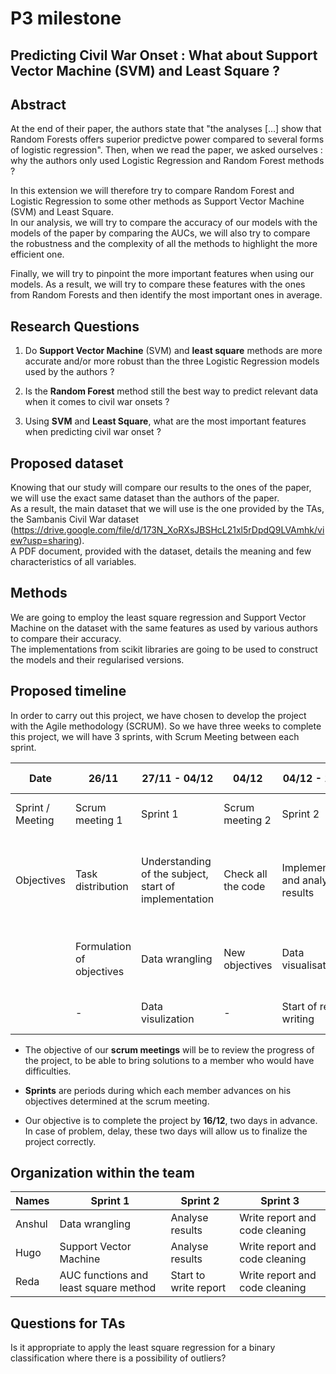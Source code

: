 # P3 milestone

## Predicting Civil War Onset : What about Support Vector Machine (SVM) and Least Square ?

## Abstract

At the end of their paper, the authors state that "the analyses [...] show that Random Forests offers superior predictve power compared to several forms of logistic regression". Then, when we read the paper, we asked ourselves : why the authors only used Logistic Regression and Random Forest methods ?   

In this extension we will therefore try to compare Random Forest and Logistic Regression to some other methods as Support Vector Machine (SVM) and Least Square.   
In our analysis, we will try to compare the accuracy of our models with the models of the paper by comparing the AUCs, we will also try to compare the robustness and the complexity of all the methods to highlight the more efficient one.   

Finally, we will try to pinpoint the more important features when using our models. As a result, we will try to compare these features with the ones from Random Forests and then identify the most important ones in average.

## Research Questions

1. Do **Support Vector Machine** (SVM) and **least square** methods are more accurate and/or more robust than the three Logistic Regression models used by the authors ?

2. Is the **Random Forest** method still the best way to predict relevant data when it comes to civil war onsets ?

3. Using **SVM** and **Least Square**, what are the most important features when predicting civil war onset ?

## Proposed dataset

Knowing that our study will compare our results to the ones of the paper, we will use the exact same dataset than the authors of the paper.   
As a result, the main dataset that we will use is the one provided by the TAs, the Sambanis Civil War dataset (https://drive.google.com/file/d/173N_XoRXsJBSHcL21xl5rDpdQ9LVAmhk/view?usp=sharing).   
A PDF document, provided with the dataset, details the meaning and few characteristics of all variables.

## Methods
We are going to employ the least square regression and Support Vector Machine on the dataset with the same features as used by various authors to compare their accuracy.   
The implementations from scikit libraries are going to be used to construct the models and their regularised versions.   

## Proposed timeline
In order to carry out this project, we have chosen to develop the project with the Agile methodology (SCRUM).
So we have three weeks to complete this project, we will have 3 sprints, with Scrum Meeting between each sprint.


| Date                | 26/11                     | 27/11 - 04/12                                         | 04/12              | 04/12 - 11/12                           | 11/12              | 11/12 - 16/12                                  | 16/12                            |
| ------------------- | ------------------------- | ----------------------------------------------------- | ------------------ | --------------------------------------- | ------------------ | ---------------------------------------------- | -------------------------------- |
| Sprint / Meeting    | Scrum meeting 1           | Sprint 1                                              | Scrum meeting 2    | Sprint 2                                | Scrum meeting 3    | Sprint 3                                       | Final Scrum meeting              |
| Objectives          | Task distribution         | Understanding of the subject, start of implementation | Check all the code | Implementation and analysis of results  | Check all the code | Finish the report and analysis of the results  | Provide an update on the project |
|                     | Formulation of objectives | Data wrangling                                        | New objectives     | Data visualisation                      | New objectives     | Code cleaning                                  | Check the quality of the code    |
|                     | -                         | Data visulization                                     | -                  | Start of report writing                 | -                  | -                                              | Check the report                 |


- The objective of our **scrum meetings** will be to review the progress of the project, to be able to bring solutions to a member who would have difficulties.

- **Sprints** are periods during which each member advances on his objectives determined at the scrum meeting.

- Our objective is to complete the project by **16/12**, two days in advance.
In case of problem, delay, these two days will allow us to finalize the project correctly.

## Organization within the team

| Names         | Sprint 1                              | Sprint 2              | Sprint 3                       |
| ------------- | ------------------------------------- | --------------------- | ------------------------------ |
| Anshul        | Data wrangling                        | Analyse results       | Write report and code cleaning |
| Hugo          | Support Vector Machine                | Analyse results       | Write report and code cleaning |
| Reda          | AUC functions and least square method | Start to write report | Write report and code cleaning |


## Questions for TAs

Is it appropriate to apply the least square regression for a binary classification where there is a possibility of outliers?
